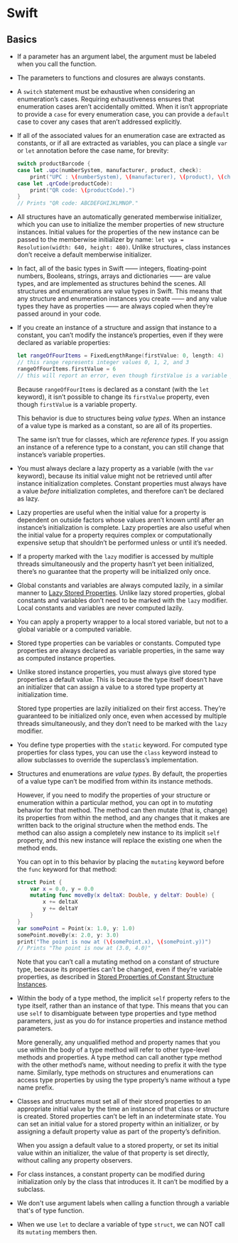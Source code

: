 # Swift

## Basics

- If a parameter has an argument label, the argument must be labeled when you call the function.

- The parameters to functions and closures are always constants.

- A `switch` statement must be exhaustive when considering an enumeration’s cases. Requiring exhaustiveness ensures that enumeration cases aren’t accidentally omitted. When it isn’t appropriate to provide a `case` for every enumeration case, you can provide a `default` case to cover any cases that aren’t addressed explicitly.

- If all of the associated values for an enumeration case are extracted as constants, or if all are extracted as variables, you can place a single `var` or `let` annotation before the case name, for brevity:

    ```swift
    switch productBarcode {
    case let .upc(numberSystem, manufacturer, product, check):
        print("UPC : \(numberSystem), \(manufacturer), \(product), \(check).")
    case let .qrCode(productCode):
        print("QR code: \(productCode).")
    }
    // Prints "QR code: ABCDEFGHIJKLMNOP."
    ```

- All structures have an automatically generated memberwise initializer, which you can use to initialize the member properties of new structure instances. Initial values for the properties of the new instance can be passed to the memberwise initializer by name: `let vga = Resolution(width: 640, height: 480)`. Unlike structures, class instances don’t receive a default memberwise initializer.

- In fact, all of the basic types in Swift —— integers, floating-point numbers, Booleans, strings, arrays and dictionaries —— are value types, and are implemented as structures behind the scenes. All structures and enumerations are value types in Swift. This means that any structure and enumeration instances you create —— and any value types they have as properties —— are always copied when they’re passed around in your code.

- If you create an instance of a structure and assign that instance to a constant, you can’t modify the instance’s properties, even if they were declared as variable properties:

    ```swift
    let rangeOfFourItems = FixedLengthRange(firstValue: 0, length: 4)
    // this range represents integer values 0, 1, 2, and 3
    rangeOfFourItems.firstValue = 6
    // this will report an error, even though firstValue is a variable property
    ```

    Because `rangeOfFourItems` is declared as a constant (with the `let` keyword), it isn’t possible to change its `firstValue` property, even though `firstValue` is a variable property.

    This behavior is due to structures being _value types_. When an instance of a value type is marked as a constant, so are all of its properties.

    The same isn’t true for classes, which are _reference types_. If you assign an instance of a reference type to a constant, you can still change that instance’s variable properties.

- You must always declare a lazy property as a variable (with the `var` keyword), because its initial value might not be retrieved until after instance initialization completes. Constant properties must always have a value _before_ initialization completes, and therefore can’t be declared as lazy.

- Lazy properties are useful when the initial value for a property is dependent on outside factors whose values aren’t known until after an instance’s initialization is complete. Lazy properties are also useful when the initial value for a property requires complex or computationally expensive setup that shouldn’t be performed unless or until it’s needed.

- If a property marked with the `lazy` modifier is accessed by multiple threads simultaneously and the property hasn’t yet been initialized, there’s no guarantee that the property will be initialized only once.

- Global constants and variables are always computed lazily, in a similar manner to [Lazy Stored Properties](https://docs.swift.org/swift-book/LanguageGuide/Properties.html#ID257). Unlike lazy stored properties, global constants and variables don’t need to be marked with the `lazy` modifier. Local constants and variables are never computed lazily.

- You can apply a property wrapper to a local stored variable, but not to a global variable or a computed variable.

- Stored type properties can be variables or constants. Computed type properties are always declared as variable properties, in the same way as computed instance properties.

- Unlike stored instance properties, you must always give stored type properties a default value. This is because the type itself doesn’t have an initializer that can assign a value to a stored type property at initialization time.

    Stored type properties are lazily initialized on their first access. They’re guaranteed to be initialized only once, even when accessed by multiple threads simultaneously, and they don’t need to be marked with the `lazy` modifier.

- You define type properties with the `static` keyword. For computed type properties for class types, you can use the `class` keyword instead to allow subclasses to override the superclass’s implementation. 

- Structures and enumerations are _value types_. By default, the properties of a value type can’t be modified from within its instance methods.

    However, if you need to modify the properties of your structure or enumeration within a particular method, you can opt in to _mutating_ behavior for that method. The method can then mutate (that is, change) its properties from within the method, and any changes that it makes are written back to the original structure when the method ends. The method can also assign a completely new instance to its implicit `self` property, and this new instance will replace the existing one when the method ends.

    You can opt in to this behavior by placing the `mutating` keyword before the `func` keyword for that method:

    ```swift
    struct Point {
        var x = 0.0, y = 0.0
        mutating func moveBy(x deltaX: Double, y deltaY: Double) {
            x += deltaX
            y += deltaY
        }
    }
    var somePoint = Point(x: 1.0, y: 1.0)
    somePoint.moveBy(x: 2.0, y: 3.0)
    print("The point is now at (\(somePoint.x), \(somePoint.y))")
    // Prints "The point is now at (3.0, 4.0)"
    ```

    Note that you can’t call a mutating method on a constant of structure type, because its properties can’t be changed, even if they’re variable properties, as described in [Stored Properties of Constant Structure Instances](https://docs.swift.org/swift-book/LanguageGuide/Properties.html#ID256).

- Within the body of a type method, the implicit `self` property refers to the type itself, rather than an instance of that type. This means that you can use `self` to disambiguate between type properties and type method parameters, just as you do for instance properties and instance method parameters.

    More generally, any unqualified method and property names that you use within the body of a type method will refer to other type-level methods and properties. A type method can call another type method with the other method’s name, without needing to prefix it with the type name. Similarly, type methods on structures and enumerations can access type properties by using the type property’s name without a type name prefix.

- Classes and structures must set all of their stored properties to an appropriate initial value by the time an instance of that class or structure is created. Stored properties can’t be left in an indeterminate state. You can set an initial value for a stored property within an initializer, or by assigning a default property value as part of the property’s definition. 

    When you assign a default value to a stored property, or set its initial value within an initializer, the value of that property is set directly, without calling any property observers.

- For class instances, a constant property can be modified during initialization only by the class that introduces it. It can’t be modified by a subclass.

- We don't use argument labels when calling a function through a variable that's of type function.

- When we use `let` to declare a variable of type `struct`, we can NOT call its `mutating` members then. 
